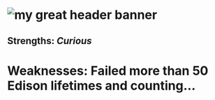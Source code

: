 # ![my great header banner](March.png)

## Strengths: ***Curious***

# Weaknesses: **Failed more than 50 Edison lifetimes and counting...**
